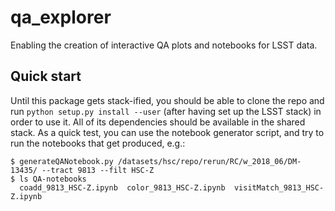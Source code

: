 # qa_explorer

Enabling the creation of interactive QA plots and notebooks for LSST data. 

## Quick start

Until this package gets stack-ified, you should be able to clone the repo and run `python setup.py install --user` (after having set up the LSST stack) in order to use it.  All of its dependencies should be available in the shared stack.  As a quick test, you can use the notebook generator script, and try to run the notebooks that get produced, e.g.:

```
$ generateQANotebook.py /datasets/hsc/repo/rerun/RC/w_2018_06/DM-13435/ --tract 9813 --filt HSC-Z
$ ls QA-notebooks
  coadd_9813_HSC-Z.ipynb  color_9813_HSC-Z.ipynb  visitMatch_9813_HSC-Z.ipynb
```
